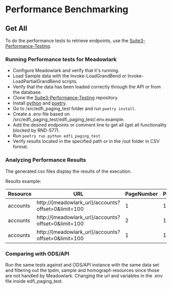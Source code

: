 # Performance Benchmarking

## Get All

To do the performance tests to retrieve endpoints, use the
[Suite3-Performance-Testing](https://github.com/Ed-Fi-Exchange-OSS/Suite-3-Performance-Testing).

### Running Performance tests for Meadowlark

- Configure Meadowlark and verify that it's running.
- Load Sample data with the Invoke-LoadGrandBend or Invoke-LoadPartialGrandBend
  scripts.
- Verify that the data has been loaded correctly through the API or from the
  database.
- Clone the
  [Suite3-Performance-Testing](https://github.com/Ed-Fi-Exchange-OSS/Suite-3-Performance-Testing)
  repository.
- Install [python](https://www.python.org/downloads/) and
  [poetry](https://python-poetry.org/docs/#installation).
- Go to /src/edfi_paging_test folder and run `poetry install`.
- Create a .env file based on
  /src/edfi_paging_test/edfi_paging_test/.env.example.
- Add the desired endpoints or comment line to get all (get all functionality
  blocked by RND-577).
- Run `poetry run python edfi_paging_test`
- Verify results located in the specified path or in the /out folder in CSV
  format.

### Analyzing Performance Results

The generated csv files display the results of the execution.

Results example:

| Resource |                         URL                         | PageNumber | PageSize | NumberOfRecords | NumberOfRecords |
|----------|-----------------------------------------------------|------------|----------|-----------------|-----------------|
| accounts | http://{meadowlark_url}/accounts?offset=0&limit=100 |  1         |    100   |       100       |   0.020013055   |
| accounts | http://{meadowlark_url}/accounts?offset=0&limit=100 |  2         |    100   |       100       |   0.040413055   |
| accounts | http://{meadowlark_url}/accounts?offset=0&limit=100 |  1         |    100   |       100       |   0.089013055   |

### Comparing with ODS/API

Run the same tests against and ODS/API instance with the same data set and filtering out the tpdm, sample and homograph resources since those are not handled by Meadowlark. Changing the url and variables in the .env file inside edfi_paging_test.
